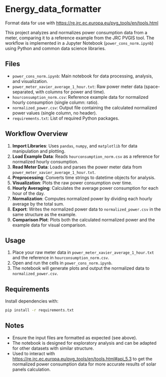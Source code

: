 # Energy_data_formatter

Format data for use with https://re.jrc.ec.europa.eu/pvg_tools/en/tools.html

This project analyzes and normalizes power consumption data from a meter, comparing it to a reference example from the JRC PVGIS tool. The workflow is implemented in a Jupyter Notebook (`power_cons_norm.ipynb`) using Python and common data science libraries.

## Files

- `power_cons_norm.ipynb`: Main notebook for data processing, analysis, and visualization.
- `power_meter_xavier_average_1_hour.txt`: Raw power meter data (space-separated, with columns for power and time).
- `hourconsumption_norm.csv`: Reference example data for normalized hourly consumption (single column: ratio).
- `normalized_power.csv`: Output file containing the calculated normalized power values (single column, no header).
- `requirements.txt`: List of required Python packages.

## Workflow Overview

1. **Import Libraries**: Uses `pandas`, `numpy`, and `matplotlib` for data manipulation and plotting.
2. **Load Example Data**: Reads `hourconsumption_norm.csv` as a reference for normalized hourly consumption.
3. **Read Meter Data**: Loads and parses the power meter data from `power_meter_xavier_average_1_hour.txt`.
4. **Preprocessing**: Converts time strings to datetime objects for analysis.
5. **Visualization**: Plots the raw power consumption over time.
6. **Hourly Averaging**: Calculates the average power consumption for each hour of the day.
7. **Normalization**: Computes normalized power by dividing each hourly average by the total sum.
8. **Export**: Writes the normalized power data to `normalized_power.csv` in the same structure as the example.
9. **Comparison Plot**: Plots both the calculated normalized power and the example data for visual comparison.

## Usage

1. Place your raw meter data in `power_meter_xavier_average_1_hour.txt` and the reference in `hourconsumption_norm.csv`.
2. Open and run the cells in `power_cons_norm.ipynb`.
3. The notebook will generate plots and output the normalized data to `normalized_power.csv`.

## Requirements

Install dependencies with:

```bash
pip install -r requirements.txt
```

## Notes

- Ensure the input files are formatted as expected (see above).
- The notebook is designed for exploratory analysis and can be adapted for other datasets with similar structure.
- Used to interact with <https://re.jrc.ec.europa.eu/pvg_tools/en/tools.html#api_5.3> to get the normalized power consumption data for more accurate results of solar panels calculation.
